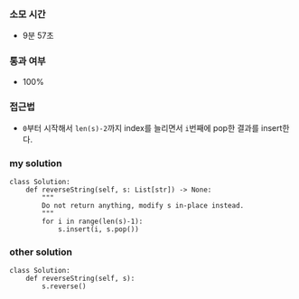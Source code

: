 ### 소모 시간
- 9분 57초

### 통과 여부
- 100%

### 접근법
- `0`부터 시작해서 `len(s)-2`까지 index를 늘리면서 `i`번째에 pop한 결과를 insert한다.

### my solution
```
class Solution:
    def reverseString(self, s: List[str]) -> None:
        """
        Do not return anything, modify s in-place instead.
        """
        for i in range(len(s)-1):
            s.insert(i, s.pop())
```

### other solution
```
class Solution:
    def reverseString(self, s):
        s.reverse()
```